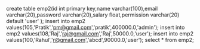  create table emp2(id int primary key,name varchar(100),email varchar(20),password varchar(20),salary float,permission varchar(20) default 'user' );
 insert into emp2 values(105,'Pratik','pm@gmail.com','pratik',400000.0,'admin');
 insert into emp2 values(108,'Raj','raj@gmail.com','Raj',50000.0,'user');
 insert into emp2 values(100,'Rahul','r@gmail.com','abcd',90000.0,'user');
 select * from emp2;
